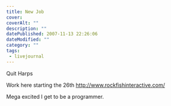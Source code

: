 ```yaml
---
title: New Job
cover:
coverAlt: ""
description: ""
datePublished: 2007-11-13 22:26:06
dateModified: ""
category: ""
tags:
 - livejournal
---
```


Quit Harps

Work here starting the 26th http://www.rockfishinteractive.com/

Mega excited I get to be a programmer.
